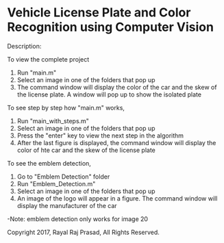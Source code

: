 # Vehicle License Plate and Color Recognition using Computer Vision

Description:

To view the complete project
1) Run "main.m"
2) Select an image in one of the folders that pop up
3) The command window will display the color of the car and the skew of the license plate. A window will pop up to show the isolated plate

To see step by step how "main.m" works,
1) Run "main_with_steps.m"
2) Select an image in one of the folders that pop up
3) Press the "enter" key to view the next step in the algorithm
4) After the last figure is displayed, the command window will display the color of hte car and the skew of the license plate

To see the emblem detection,
1) Go to "Emblem Detection" folder
2) Run "Emblem_Detection.m"
3) Select an image in one of the folders that pop up
4) An image of the logo will appear in a figure. The command window will display the manufacturer of the car

-Note: emblem detection only works for image 20

Copyright 2017, Rayal Raj Prasad, All Rights Reserved.
